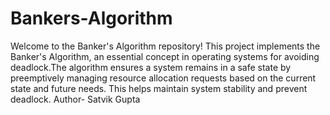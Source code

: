 # Bankers-Algorithm
Welcome to the Banker's Algorithm repository! This project implements the Banker's Algorithm, an essential concept in operating systems for avoiding deadlock.The algorithm ensures a system remains in a safe state by preemptively managing resource allocation requests based on the current state and future needs. This helps maintain system stability and prevent deadlock.
Author- Satvik Gupta
